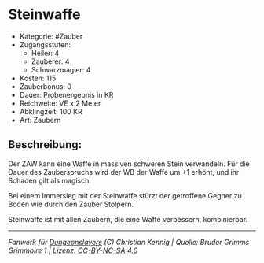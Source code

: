 # Steinwaffe

- Kategorie: #Zauber
- Zugangsstufen:
  - Heiler: 4
  - Zauberer: 4
  - Schwarzmagier: 4
- Kosten: 115
- Zauberbonus: 0
- Dauer: Probenergebnis in KR
- Reichweite: VE x 2 Meter
- Abklingzeit: 100 KR
- Art: Zaubern

## Beschreibung:

Der ZAW kann eine Waffe in massiven schweren Stein verwandeln. Für die Dauer des Zauberspruchs wird der WB der Waffe um +1 erhöht, und ihr Schaden gilt als magisch.

Bei einem Immersieg mit der Steinwaffe stürzt der getroffene Gegner zu Boden wie durch den Zauber Stolpern.

Steinwaffe ist mit allen Zaubern, die eine Waffe verbessern, kombinierbar.

---

_Fanwerk für [Dungeonslayers](https://www.dungeonslayers.net/) (C) Christian Kennig | Quelle: Bruder Grimms Grimmoire 1 | Lizenz: [CC-BY-NC-SA 4.0](https://creativecommons.org/licenses/by-nc-sa/4.0/deed.de)_
